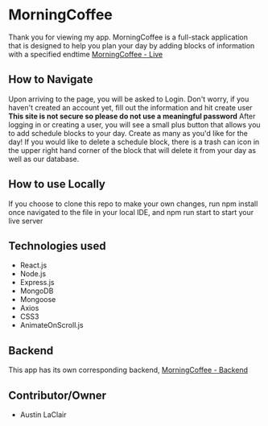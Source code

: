 # MorningCoffee
Thank you for viewing my app. MorningCoffee is a full-stack application that is designed to help you plan your day by adding blocks of information with a specified endtime <a href='http://morningcoffee.thelaclair.com' target="_blank">MorningCoffee - Live</a>

## How to Navigate

Upon arriving to the page, you will be asked to Login. Don't worry, if you haven't created an account yet, fill out the information and hit create user
**This site is not secure so please do not use a meaningful password**
After logging in or creating a user, you will see a small plus button that allows you to add schedule blocks to your day. Create as many as you'd like for the day! If you would like to delete a schedule block, there is a trash can icon in the upper right hand corner of the block that will delete it from your day as well as our database.

## How to use Locally

If you choose to clone this repo to make your own changes, run npm install once navigated to the file in your local IDE, and npm run start to start your live server

## Technologies used

* React.js
* Node.js
* Express.js
* MongoDB
* Mongoose
* Axios
* CSS3
* AnimateOnScroll.js

## Backend

This app has its own corresponding backend, <a href='https://morning-coffee-backend-austin.herokuapp.com' target="_blank">MorningCoffee - Backend</a>

## Contributor/Owner
* Austin LaClair

